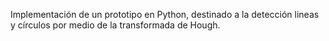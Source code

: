 Implementación de un prototipo en Python, destinado a la detección lineas y círculos por medio de la transformada de Hough.
